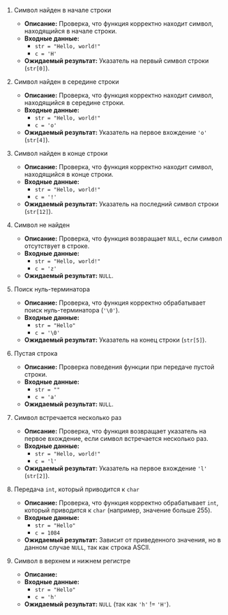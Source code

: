 1. Символ найден в начале строки
    - **Описание:** Проверка, что функция корректно находит символ, находящийся в начале строки.
    - **Входные данные:**
        - `str = "Hello, world!"`
        - `c = 'H'`
    - **Ожидаемый результат:** Указатель на первый символ строки (`str[0]`).

2. Символ найден в середине строки
    - **Описание:** Проверка, что функция корректно находит символ, находящийся в середине строки.
    - **Входные данные:**
        - `str = "Hello, world!"`
        - `c = 'o'`
    - **Ожидаемый результат:** Указатель на первое вхождение `'o'` (`str[4]`).

3. Символ найден в конце строки
    - **Описание:** Проверка, что функция корректно находит символ, находящийся в конце строки.
    - **Входные данные:**
        - `str = "Hello, world!"`
        - `c = '!'`
    - **Ожидаемый результат:** Указатель на последний символ строки (`str[12]`).

4. Символ не найден
    - **Описание:** Проверка, что функция возвращает `NULL`, если символ отсутствует в строке.
    - **Входные данные:**
        - `str = "Hello, world!"`
        - `c = 'z'`
    - **Ожидаемый результат:** `NULL`.

5. Поиск нуль-терминатора
    - **Описание:** Проверка, что функция корректно обрабатывает поиск нуль-терминатора (`'\0'`).
    - **Входные данные:**
        - `str = "Hello"`
        - `c = '\0'`
    - **Ожидаемый результат:** Указатель на конец строки (`str[5]`).

6. Пустая строка
    - **Описание:** Проверка поведения функции при передаче пустой строки.
    - **Входные данные:**
        - `str = ""`
        - `c = 'a'`
    - **Ожидаемый результат:** `NULL`.

7. Символ встречается несколько раз
    - **Описание:** Проверка, что функция возвращает указатель на первое вхождение, если символ встречается несколько раз.
    - **Входные данные:**
        - `str = "Hello, world!"`
        - `c = 'l'`
    - **Ожидаемый результат:** Указатель на первое вхождение `'l'` (`str[2]`).

8. Передача `int`, который приводится к `char`
    - **Описание:** Проверка, что функция корректно обрабатывает `int`, который приводится к `char` (например, значение больше 255).
    - **Входные данные:**
        - `str = "Hello"`
        - `c = 1084`
    - **Ожидаемый результат:** Зависит от приведенного значения, но в данном случае `NULL`, так как строка ASCII.

9. Символ в верхнем и нижнем регистре
    - **Описание:** 
    - **Входные данные:**
        - `str = "Hello"`
        - `c = 'h'`
    - **Ожидаемый результат:** `NULL` (так как `'h'` != `'H'`).